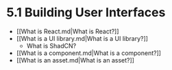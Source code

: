 # 5.1 Building User Interfaces

- [[What is React.md|What is React?]]
- [[What is a UI library.md|What is a UI library?]]
  - What is ShadCN?
- [[What is a component.md|What is a component?]]
- [[What is an asset.md|What is an asset?]]
